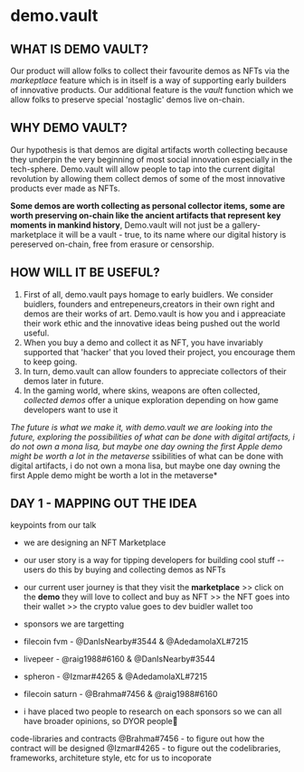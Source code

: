 # demo.vault

## WHAT IS DEMO VAULT?
Our product will allow folks to collect their favourite demos as NFTs via the *markeptlace* feature which is in itself is a way of supporting early builders of innovative products. Our additional feature is the *vault* function which we allow folks to preserve special 'nostaglic' demos live on-chain. 

## WHY DEMO VAULT?
Our hypothesis is that demos are digital artifacts worth collecting because they underpin the very beginning of most social innovation especially in the tech-sphere. Demo.vault will allow people to tap into the current digital revolution by allowing them collect demos of some of the most innovative products ever made as NFTs. 

**Some demos are worth collecting as personal collector items, some are worth preserving on-chain like the ancient artifacts that represent key moments in mankind history**, Demo.vault will not just be a gallery-marketplace it will be a vault - true, to its name where our digital history is pereserved on-chain, free from erasure or censorship.

## HOW WILL IT BE USEFUL?
1. First of all, demo.vault pays homage to early buidlers. We consider buidlers, founders and entrepeneurs,creators in their own right and demos are their works of art. Demo.vault is how you and i appreaciate their work ethic and the innovative ideas being pushed out the world useful.
2. When you buy a demo and collect it as NFT, you have invariably supported that 'hacker' that you loved their project, you encourage them to keep going.
3. In turn, demo.vault can allow founders to appreciate collectors of their demos later in future.
4. In the gaming world, where skins, weapons are often collected, *collected demos* offer a unique exploration depending on how game developers want to use it


*The future is what we make it, with demo.vault we are looking into the future, exploring the possibilities of what can be done with digital artifacts, i do not own a mona lisa, but maybe one day owning the first Apple demo might be worth a lot in the metaverse*
ssibilities of what can be done with digital artifacts, i do not own a mona lisa, but maybe one day owning the first Apple demo might be worth a lot in the metaverse*



## DAY 1 - MAPPING OUT THE IDEA
keypoints from our talk
* we are designing an NFT Marketplace

* our user story is a way for tipping developers for building cool stuff -- users do this by buying and collecting demos as NFTs
* our current user journey is that they visit the **marketplace** >> click on the **demo** they will love to collect and buy as NFT >> the NFT goes into their wallet >> the crypto value goes to dev buidler wallet too

* sponsors we are targetting
- filecoin fvm - @DanIsNearby#3544  & @AdedamolaXL#7215 
- livepeer - @raig1988#6160 & @DanIsNearby#3544 
- spheron - @Izmar#4265 & @AdedamolaXL#7215 
- filecoin saturn - @Brahma#7456 & @raig1988#6160 

- i have placed two people to research on each sponsors so we can all have broader opinions, so DYOR people:pray: 

code-libraries and contracts
@Brahma#7456 - to figure out how the contract will be designed
@Izmar#4265 - to figure out the codelibraries, frameworks, architeture style, etc for us to incoporate

